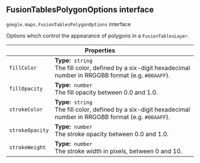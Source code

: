 <h2 id="FusionTablesPolygonOptions"> FusionTablesPolygonOptions interface </h2><p>
<code><span itemprop="path">google.maps</span>.<span itemprop="name">FusionTablesPolygonOptions</span></code>
interface
</p><p>Options which control the appearance of polygons in a <code>FusionTablesLayer</code>.</p><div class="devsite-table-wrapper"><table class="properties responsive" summary="interface FusionTablesPolygonOptions - Properties">
<thead>
<tr><th colspan="2">Properties</th>
</tr></thead>
<tbody>
<tr id="FusionTablesPolygonOptions.fillColor">
<td><code><span>fillColor</span></code></td>
<td><div><strong>Type:</strong>&nbsp; <code>string</code></div>
<div class="desc">The fill color, defined by a six-digit hexadecimal number in RRGGBB format (e.g. <code>#00AAFF</code>).</div></td>
</tr>
<tr id="FusionTablesPolygonOptions.fillOpacity">
<td><code><span>fillOpacity</span></code></td>
<td><div><strong>Type:</strong>&nbsp; <code>number</code></div>
<div class="desc">The fill opacity between 0.0 and 1.0.</div></td>
</tr>
<tr id="FusionTablesPolygonOptions.strokeColor">
<td><code><span>strokeColor</span></code></td>
<td><div><strong>Type:</strong>&nbsp; <code>string</code></div>
<div class="desc">The fill color, defined by a six-digit hexadecimal number in RRGGBB format (e.g. <code>#00AAFF</code>).</div></td>
</tr>
<tr id="FusionTablesPolygonOptions.strokeOpacity">
<td><code><span>strokeOpacity</span></code></td>
<td><div><strong>Type:</strong>&nbsp; <code>number</code></div>
<div class="desc">The stroke opacity between 0.0 and 1.0.</div></td>
</tr>
<tr id="FusionTablesPolygonOptions.strokeWeight">
<td><code><span>strokeWeight</span></code></td>
<td><div><strong>Type:</strong>&nbsp; <code>number</code></div>
<div class="desc">The stroke width in pixels, between 0 and 10.</div></td>
</tr>
</tbody>
</table></div>
